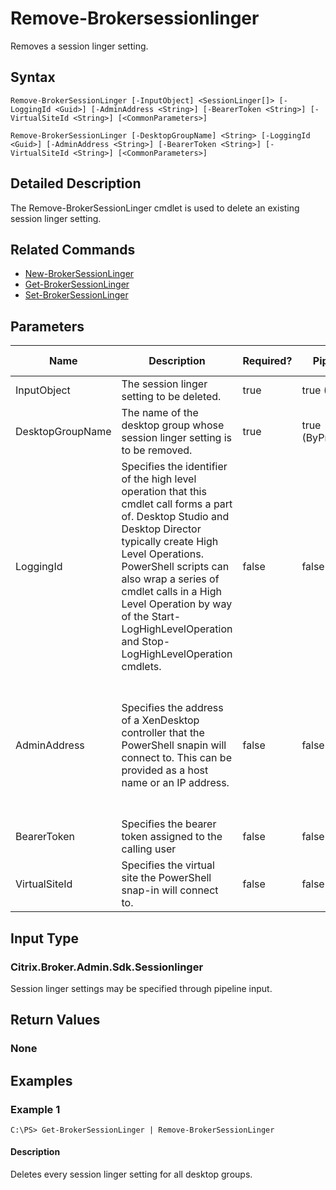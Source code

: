﻿
# Remove-Brokersessionlinger
Removes a session linger setting.
## Syntax
```
Remove-BrokerSessionLinger [-InputObject] <SessionLinger[]> [-LoggingId <Guid>] [-AdminAddress <String>] [-BearerToken <String>] [-VirtualSiteId <String>] [<CommonParameters>]

Remove-BrokerSessionLinger [-DesktopGroupName] <String> [-LoggingId <Guid>] [-AdminAddress <String>] [-BearerToken <String>] [-VirtualSiteId <String>] [<CommonParameters>]
```
## Detailed Description
The Remove-BrokerSessionLinger cmdlet is used to delete an existing session linger setting.


## Related Commands

* [New-BrokerSessionLinger](../New-BrokerSessionLinger/)
* [Get-BrokerSessionLinger](../Get-BrokerSessionLinger/)
* [Set-BrokerSessionLinger](../Set-BrokerSessionLinger/)
## Parameters
| Name   | Description | Required? | Pipeline Input | Default Value |
| --- | --- | --- | --- | --- |
| InputObject | The session linger setting to be deleted. | true | true (ByValue) |  |
| DesktopGroupName | The name of the desktop group whose session linger setting is to be removed. | true | true (ByPropertyName) |  |
| LoggingId | Specifies the identifier of the high level operation that this cmdlet call forms a part of. Desktop Studio and Desktop Director typically create High Level Operations. PowerShell scripts can also wrap a series of cmdlet calls in a High Level Operation by way of the Start-LogHighLevelOperation and Stop-LogHighLevelOperation cmdlets. | false | false |  |
| AdminAddress | Specifies the address of a XenDesktop controller that the PowerShell snapin will connect to. This can be provided as a host name or an IP address. | false | false | Localhost. Once a value is provided by any cmdlet, this value will become the default. |
| BearerToken | Specifies the bearer token assigned to the calling user | false | false |  |
| VirtualSiteId | Specifies the virtual site the PowerShell snap-in will connect to. | false | false |  |

## Input Type

### Citrix.Broker.Admin.Sdk.Sessionlinger
Session linger settings may be specified through pipeline input.
## Return Values

### None

## Examples

### Example 1
```
C:\PS> Get-BrokerSessionLinger | Remove-BrokerSessionLinger
```
#### Description
Deletes every session linger setting for all desktop groups.
